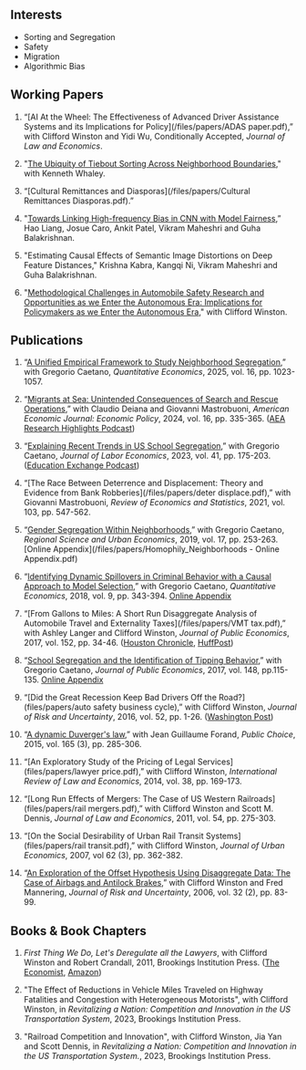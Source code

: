 ## Interests
- Sorting and Segregation
- Safety
- Migration
- Algorithmic Bias
   
## Working Papers

1. “[AI At the Wheel: The Effectiveness of Advanced Driver Assistance Systems and its Implications for Policy](/files/papers/ADAS paper.pdf),” with Clifford Winston and Yidi Wu, Conditionally Accepted, *Journal of Law and Economics*.

1. "[The Ubiquity of Tiebout Sorting Across Neighborhood Boundaries](/files/papers/Fragmentation.pdf)," with Kenneth Whaley.

1. “[Cultural Remittances and Diasporas](/files/papers/Cultural Remittances Diasporas.pdf).”

1. "[Towards Linking High-frequency Bias in CNN with Model Fairness](https://arxiv.org/abs/2302.03750),” Hao Liang, Josue Caro, Ankit Patel, Vikram Maheshri and Guha Balakrishnan.

1. "Estimating Causal Effects of Semantic Image Distortions on Deep Feature Distances," Krishna Kabra, Kangqi Ni, Vikram Maheshri and Guha Balakrishnan.

1. "[Methodological Challenges in Automobile Safety Research and Opportunities as we Enter the Autonomous Era: Implications for Policymakers as we Enter the Autonomous Era](/files/papers/safety%20literature%20critique.pdf)," with Clifford Winston.

## Publications

1. “[A Unified Empirical Framework to Study Neighborhood Segregation](/files/papers/Segregation.pdf),” with Gregorio Caetano, *Quantitative Economics*, 2025, vol. 16, pp. 1023-1057.
   
1. “[Migrants at Sea: Unintended Consequences of Search and Rescue Operations](/files/papers/migrants_at_sea_AEJ.pdf),” with Claudio Deiana and Giovanni Mastrobuoni, *American Economic Journal: Economic Policy*, 2024, vol. 16, pp. 335-365. ([AEA Research Highlights Podcast](https://www.aeaweb.org/research/search-rescue-migrants-consequences))

1. “[Explaining Recent Trends in US School Segregation](/files/papers/segregationUS_JOLE.pdf),” with Gregorio Caetano, *Journal of Labor Economics*, 2023, vol. 41, pp. 175-203. 
([Education Exchange Podcast](https://www.educationnext.org/education-exchange-segregation-u-s-schools/))

1. “[The Race Between Deterrence and Displacement: Theory and Evidence from Bank Robberies](/files/papers/deter displace.pdf),” with Giovanni Mastrobuoni, *Review of Economics and Statistics*, 2021, vol. 103, pp. 547-562.

2. “[Gender Segregation Within Neighborhoods](/files/papers/CaetanoMaheshri_Foursquare.pdf),” with Gregorio Caetano, *Regional Science and Urban Economics*, 2019, vol. 17, pp. 253-263. [Online Appendix](/files/papers/Homophily_Neighborhoods - Online Appendix.pdf) 

3. “[Identifying Dynamic Spillovers in Criminal Behavior with a Causal Approach to Model Selection](/files/papers/CaetanoMaheshri_BrokenWindows.pdf),” with Gregorio Caetano, *Quantitative Economics*, 2018, vol. 9, pp. 343-394. [Online Appendix](/files/papers/Caetano_Maheshri_BrokenWindows_Appendix.pdf)

4. “[From Gallons to Miles: A Short Run Disaggregate Analysis of Automobile Travel and Externality Taxes](/files/papers/VMT tax.pdf),” with Ashley Langer and Clifford Winston, *Journal of Public Economics*, 2017, vol. 152, pp. 34-46. 
([Houston Chronicle](https://www.chron.com/news/transportation/article/New-study-supports-distance-based-driving-tax-11253346.php), [HuffPost](https://www.huffpost.com/entry/a-quaint-notion-users-of-infrastructure-should-pay_b_596b9832e4b022bb9372b29f))

5. “[School Segregation and the Identification of Tipping Behavior](/files/papers/CaetanoMaheshri_tipping.pdf),” with Gregorio Caetano, *Journal of Public Economics*, 2017, vol. 148, pp.115-135. [Online Appendix](/files/papers/Caetano_Maheshri_tipping_appendix.pdf)

6. “[Did the Great Recession Keep Bad Drivers Off the Road?](files/papers/auto safety business cycle),” with Clifford Winston, *Journal of Risk and Uncertainty*, 2016, vol. 52, pp. 1-26. 
([Washington Post](https://www.washingtonpost.com/news/the-switch/wp/2016/08/26/this-surprising-economic-trend-helps-make-the-case-for-driverless-cars/?noredirect=on&utm_term=.d39942e9d5e7))

7. “[A dynamic Duverger's law](files/papers/duverger.pdf),” with Jean Guillaume Forand, *Public Choice*, 2015, vol. 165 (3), pp. 285-306.

8. “[An Exploratory Study of the Pricing of Legal Services](files/papers/lawyer price.pdf),” with Clifford Winston, *International Review of Law and Economics*, 2014, vol. 38, pp. 169-173.

9. “[Long Run Effects of Mergers: The Case of US Western Railroads](files/papers/rail mergers.pdf),” with Clifford Winston and Scott M. Dennis, *Journal of Law and Economics*, 2011, vol. 54, pp. 275-303.

10. “[On the Social Desirability of Urban Rail Transit Systems](files/papers/rail transit.pdf),” with Clifford Winston, *Journal of Urban Economics*, 2007, vol 62 (3), pp. 362-382.

11. “[An Exploration of the Offset Hypothesis Using Disaggregate Data: The Case of Airbags and Antilock Brakes](files/papers/offset.pdf),” with Clifford Winston and Fred Mannering, *Journal of Risk and Uncertainty*, 2006, vol. 32 (2), pp. 83-99.

## Books & Book Chapters 

1. *First Thing We Do, Let's Deregulate all the Lawyers*, with Clifford Winston and Robert Crandall, 2011, Brookings Institution Press. 
([The Economist](https://www.economist.com/united-states/2011/09/03/not-enough-lawyers), [Amazon](https://www.amazon.com/First-Thing-Lets-Deregulate-Lawyers/dp/0815721900))

1. "The Effect of Reductions in Vehicle Miles Traveled on  Highway Fatalities and Congestion with Heterogeneous Motorists", with Clifford Winston, in *Revitalizing a Nation: Competition and Innovation in the US Transportation System*, 2023, Brookings Institution Press.

1. "Railroad Competition and Innovation", with Clifford Winston, Jia Yan and Scott Dennis, in *Revitalizing a Nation: Competition and Innovation in the US Transportation System.*, 2023, Brookings Institution Press.


<!--
[![Analytics](https://ga-beacon.appspot.com/UA-78646709-2/starter-academic/readme?pixel)](https://github.com/igrigorik/ga-beacon)
-->
